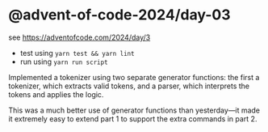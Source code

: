 # @advent-of-code-2024/day-03

see https://adventofcode.com/2024/day/3

* test using `yarn test && yarn lint`
* run using `yarn run script`

Implemented a tokenizer using two separate generator functions: the first a
tokenizer, which extracts valid tokens, and a parser, which interprets the
tokens and applies the logic.

This was a much better use of generator functions than yesterday&mdash;it
made it extremely easy to extend part&nbsp;1 to support the extra commands in
part&nbsp;2.
